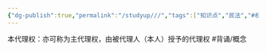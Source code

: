 ```yaml
---
{"dg-publish":true,"permalink":"/studyup///","tags":["知识点","民法","#权利","#民法权利"]}
---
```


本代理权：亦可称为主代理权，由被代理人（本人）授予的代理权 #背诵/概念 

